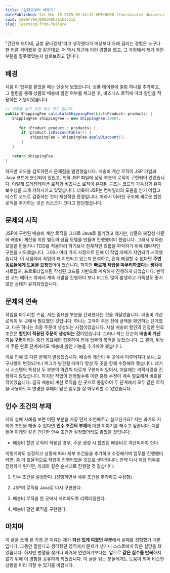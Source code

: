 ```yaml
---
title: "실패로부터 배우기"
datePublished: Sat Mar 15 2025 05:34:32 GMT+0000 (Coordinated Universal Time)
cuid: cm89rv9mj000308kzaxks55id
slug: learning-from-failure

---
```


"간단해 보이네, 금방 끝나겠지"라고 생각했다가 예상보다 오래 걸리는 경험은 누구나 한 번쯤 겪어봤을 것 같은데요. 저 역시 최근에 이런 경험을 했고, 그 과정에서 제가 어떤 부분을 잘못했었는지 살펴보려고 합니다.

## **배경**

처음 이 업무를 맡았을 때는 단순해 보였습니다. 상품 테이블에 컬럼 하나를 추가하고, 그 컬럼을 통해 상품의 배송비 할인 여부를 체크한 후, 비즈니스 로직에 따라 할인을 적용하는 기능이었습니다.

```java
// 이해를 돕기 위한 예시 코드 입니다.
public ShippingFee calculateShippingFee(List<Product> products) {
   ShippingFee shippingFee = new ShippingFee(3000);
   
      for (Product product : products) {
       if (product.isDiscountable()) {
           shippingFee = shippingFee.applyDiscount();
       }
   }
   
   return shippingFee;
}
```

하지만 코드를 검토하면서 문제점을 발견했습니다. 배송비 계산 로직이 JSP 파일과 Java 코드에 분산되어 있었고, 특히 JSP 파일에 상당 부분의 로직이 구현되어 있었습니다. 이렇게 프레젠테이션 로직과 비즈니스 로직이 혼재된 구조는 코드의 가독성과 유지보수성을 크게 저하시키고 있었습니다. 더욱이 JSP는 컴파일러의 도움을 받기 어렵고 테스트 코드로 검증하는 것이 제한적인 환경입니다. 따라서 이러한 구조에 새로운 할인 로직을 추가하는 것은 리스크가 크다고 판단했습니다.

## 문제의 시작

JSP에 구현된 배송비 계산 로직을 그대로 Java로 옮기려고 했지만, 상품의 복잡성 때문에 배송비 계산을 위한 별도의 상품 모델을 만들며 진행했어야 했습니다. 그래서 우아한 모델을 만들거나 TDD를 적용하려 하기보다 전체적인 흐름을 파악하기 위해 대략적인 구현을 시도했습니다. 그러나 여러 가지 사정으로 인해 이 작업 자체가 지연되기 시작했습니다. 이 시점에서 작업이 왜 지연되고 있는지 분석하고, 혼자 해결할 수 없다면 **주변 동료들에게 도움을 요청**했어야 했습니다. 하지만 **빠르게 작업을 마무리하겠다는 생각**에 사로잡혀, 프로토타입처럼 작성된 코드를 기반으로 계속해서 진행하게 되었습니다. 빈약한 코드 베이스 위에서 계속 개발을 진행하다 보니 버그도 많이 발생하고 가독성도 좋지 않은 상태가 유지되었습니다.

## 문제의 연속

작업을 마무리할 즈음, 저는 중요한 부분을 간과했다는 것을 깨달았습니다. 배송비 계산 로직이 두 곳에서 필요했던 것입니다. 하나는 고객이 주문 전에 금액을 확인하는 단계였고, 다른 하나는 최종 주문이 생성되는 시점이었습니다. 사실 배송비 할인의 진정한 완료 조건은 **할인이 적용된 주문이 생성되는 것**이었습니다. 그러나 저는 단순히 **배송비 계산 기능 구현**이라는 중간 목표에만 집중하여 전체 업무의 목적을 놓쳤습니다. 그 결과, 뒤늦게 주문 완료 단계에서도 배송비 할인 기능을 추가해야 했습니다.

이로 인해 또 다른 문제가 발생했습니다. 배송비 계산이 두 곳에서 이루어지다 보니, 요구사항이 변경되거나 버그가 발견될 때마다 항상 두 곳을 함께 수정해야 했습니다. 레거시 시스템의 특성상 두 부분이 약간씩 다르게 구현되어 있어서, 처음에는 리팩터링을 진행하지 않았습니다. 하지만 작업이 진행될수록 이런 중복 수정이 계속 필요해져 비효율적이었습니다. 결국 배송비 계산 로직을 한 곳으로 통합하여 두 단계에서 모두 같은 로직을 사용하도록 변경한 후에야 남은 업무를 잘 마무리할 수 있었습니다.

## 인수 조건의 부재

저의 실패 사례를 보면 어떤 부분을 가장 먼저 조언해주고 싶으신가요? 저는 과거의 저에게 조언을 해줄 수 있다면 **인수 조건의 부재**에 대한 이야기를 해주고 싶습니다. 예를 들어 아래와 같은 간단한 인수 조건만 설정했더라도 좋았을 것입니다:

* 배송비 할인 로직이 적용된 경우, 주문 생성 시 할인된 배송비로 계산되어야 한다.
    

이렇게라도 설정하고 상황에 따라 세부 조건들을 추가하고 수정해가며 업무를 진행했더라면, 좀 더 효율적으로 작업이 진행되었을 것으로 생각됩니다. 만약 다시 해당 업무를 진행하게 된다면, 아래와 같은 순서대로 진행할 것 같습니다:

1. 인수 조건을 설정한다. (진행하면서 세부 조건을 추가하고 수정함)
    
2. JSP의 로직을 Java로 다시 구현한다.
    
3. 배송비 로직을 한 곳에서 처리하도록 리팩터링한다.
    
4. 배송비 할인 로직을 구현한다.
    

## 마치며

이 글을 쓰게 된 가장 큰 이유는 제가 **자신 있게 여겼던 부분**에서 실패를 경험했기 때문입니다. 그동안 잘한다고 생각했던 영역에서 문제가 생기니 스스로에게 많은 실망을 했었습니다. 하지만 변명을 찾거나 과거에 연연하기보다는, 앞으로 **같은 실수를 반복**하지 않기 위해 이 경험을 공유하게 되었습니다. 이 글을 읽는 분들에게도 도움이 되어 비슷한 상황을 미리 피할 수 있기를 바랍니다.